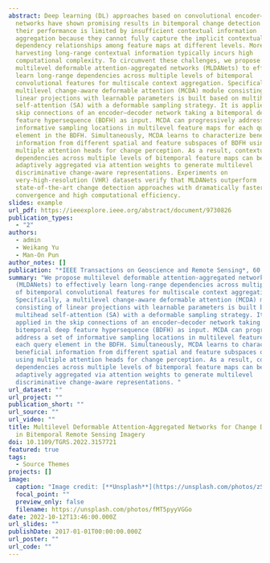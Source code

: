 ```yaml
---
abstract: Deep learning (DL) approaches based on convolutional encoder–decoder
  networks have shown promising results in bitemporal change detection. However,
  their performance is limited by insufficient contextual information
  aggregation because they cannot fully capture the implicit contextual
  dependency relationships among feature maps at different levels. Moreover,
  harvesting long-range contextual information typically incurs high
  computational complexity. To circumvent these challenges, we propose
  multilevel deformable attention-aggregated networks (MLDANets) to effectively
  learn long-range dependencies across multiple levels of bitemporal
  convolutional features for multiscale context aggregation. Specifically, a
  multilevel change-aware deformable attention (MCDA) module consisting of
  linear projections with learnable parameters is built based on multihead
  self-attention (SA) with a deformable sampling strategy. It is applied in the
  skip connections of an encoder–decoder network taking a bitemporal deep
  feature hypersequence (BDFH) as input. MCDA can progressively address a set of
  informative sampling locations in multilevel feature maps for each query
  element in the BDFH. Simultaneously, MCDA learns to characterize beneficial
  information from different spatial and feature subspaces of BDFH using
  multiple attention heads for change perception. As a result, contextual
  dependencies across multiple levels of bitemporal feature maps can be
  adaptively aggregated via attention weights to generate multilevel
  discriminative change-aware representations. Experiments on
  very-high-resolution (VHR) datasets verify that MLDANets outperform
  state-of-the-art change detection approaches with dramatically faster training
  convergence and high computational efficiency.
slides: example
url_pdf: https://ieeexplore.ieee.org/abstract/document/9730826
publication_types:
  - "2"
authors:
  - admin
  - Weikang Yu
  - Man-On Pun
author_notes: []
publication: "*IEEE Transactions on Geoscience and Remote Sensing*, 60:1-18"
summary: "We propose multilevel deformable attention-aggregated networks
  (MLDANets) to effectively learn long-range dependencies across multiple levels
  of bitemporal convolutional features for multiscale context aggregation.
  Specifically, a multilevel change-aware deformable attention (MCDA) module
  consisting of linear projections with learnable parameters is built based on
  multihead self-attention (SA) with a deformable sampling strategy. It is
  applied in the skip connections of an encoder–decoder network taking a
  bitemporal deep feature hypersequence (BDFH) as input. MCDA can progressively
  address a set of informative sampling locations in multilevel feature maps for
  each query element in the BDFH. Simultaneously, MCDA learns to characterize
  beneficial information from different spatial and feature subspaces of BDFH
  using multiple attention heads for change perception. As a result, contextual
  dependencies across multiple levels of bitemporal feature maps can be
  adaptively aggregated via attention weights to generate multilevel
  discriminative change-aware representations. "
url_dataset: ""
url_project: ""
publication_short: ""
url_source: ""
url_video: ""
title: Multilevel Deformable Attention-Aggregated Networks for Change Detection
  in Bitemporal Remote Sensing Imagery
doi: 10.1109/TGRS.2022.3157721
featured: true
tags:
  - Source Themes
projects: []
image:
  caption: "Image credit: [**Unsplash**](https://unsplash.com/photos/zS4lUqLEiNA)"
  focal_point: ""
  preview_only: false
  filename: https://unsplash.com/photos/fMT5pyyVGGo
date: 2022-10-12T13:46:00.000Z
url_slides: ""
publishDate: 2017-01-01T00:00:00.000Z
url_poster: ""
url_code: ""
---
```

